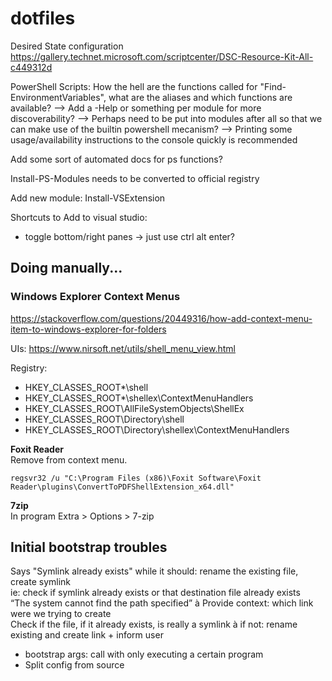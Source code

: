 dotfiles
========

Desired State configuration  
https://gallery.technet.microsoft.com/scriptcenter/DSC-Resource-Kit-All-c449312d


PowerShell Scripts:
How the hell are the functions called for "Find-EnvironmentVariables",  what are the aliases
and which functions are available?
--> Add a -Help or something per module for more discoverability?
--> Perhaps need to be put into modules after all so that we can make use of the builtin powershell mecanism?
--> Printing some usage/availability instructions to the console quickly is recommended

Add some sort of automated docs for ps functions?


Install-PS-Modules needs to be converted to official registry

Add new module: Install-VSExtension

Shortcuts to Add to visual studio:
- toggle bottom/right panes -> just use ctrl alt enter?




## Doing manually...

### Windows Explorer Context Menus

https://stackoverflow.com/questions/20449316/how-add-context-menu-item-to-windows-explorer-for-folders

UIs: https://www.nirsoft.net/utils/shell_menu_view.html

Registry:  
- HKEY_CLASSES_ROOT\*\shell
- HKEY_CLASSES_ROOT\*\shellex\ContextMenuHandlers
- HKEY_CLASSES_ROOT\AllFileSystemObjects\ShellEx
- HKEY_CLASSES_ROOT\Directory\shell
- HKEY_CLASSES_ROOT\Directory\shellex\ContextMenuHandlers

**Foxit Reader**  
Remove from context menu.
```
regsvr32 /u "C:\Program Files (x86)\Foxit Software\Foxit Reader\plugins\ConvertToPDFShellExtension_x64.dll"
```

**7zip**  
In program Extra > Options > 7-zip


## Initial bootstrap troubles

Says "Symlink already exists" while it should: rename the existing file, create symlink  
ie: check if symlink already exists or that destination file already exists  
“The system cannot find the path specified” à Provide context: which link were we trying to create  
Check if the file, if it already exists, is really a symlink à if not: rename existing and create link + inform user  

- bootstrap args: call with only executing a certain program
- Split config from source
